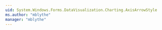 ```yaml
---
uid: System.Windows.Forms.DataVisualization.Charting.AxisArrowStyle
ms.author: "mblythe"
manager: "mblythe"
---
```


